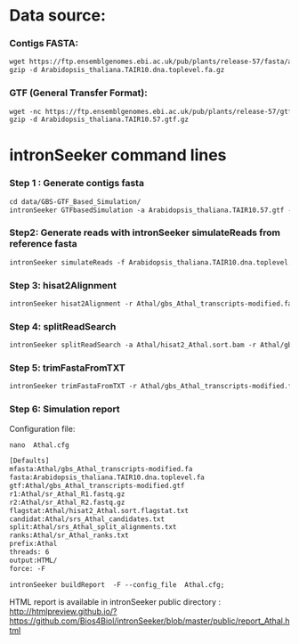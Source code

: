 Data source:
============

### Contigs FASTA: 

```diff
wget https://ftp.ensemblgenomes.ebi.ac.uk/pub/plants/release-57/fasta/arabidopsis_thaliana/dna/Arabidopsis_thaliana.TAIR10.dna.toplevel.fa.gz
gzip -d Arabidopsis_thaliana.TAIR10.dna.toplevel.fa.gz
```

### GTF (General Transfer Format):


```diff
wget -nc https://ftp.ensemblgenomes.ebi.ac.uk/pub/plants/release-57/gtf/arabidopsis_thaliana/Arabidopsis_thaliana.TAIR10.57.gtf.gz
gzip -d Arabidopsis_thaliana.TAIR10.57.gtf.gz

```

intronSeeker command lines
============================

### Step 1 : Generate contigs fasta

```diff
cd data/GBS-GTF_Based_Simulation/
intronSeeker GTFbasedSimulation -a Arabidopsis_thaliana.TAIR10.57.gtf -r Arabidopsis_thaliana.TAIR10.dna.toplevel.fa -p Athal -o Athal
```

### Step2: Generate reads with intronSeeker simulateReads from reference fasta

```diff
intronSeeker simulateReads -f Arabidopsis_thaliana.TAIR10.dna.toplevel.fa -c ../../../config/grinder_GBS.cfg -p Athal -o Athal
```

### Step 3: hisat2Alignment

```diff
intronSeeker hisat2Alignment -r Athal/gbs_Athal_transcripts-modified.fa -1 Athal/sr_Athal_R1.fastq.gz -2 Athal/sr_Athal_R2.fastq.gz -o Athal -p Athal

```

### Step 4: splitReadSearch

```diff
intronSeeker splitReadSearch -a Athal/hisat2_Athal.sort.bam -r Athal/gbs_Athal_transcripts-modified.fa -o Athal -p Athal

```

### Step 5: trimFastaFromTXT

```diff
intronSeeker trimFastaFromTXT -r Athal/gbs_Athal_transcripts-modified.fa -c Athal/srs_Athal_HISAT2_candidates.txt -o Athal/HISAT2_trim/ -p Athal
```

### Step 6: Simulation report


Configuration file:

```diff
nano  Athal.cfg
```


```diff
[Defaults]
mfasta:Athal/gbs_Athal_transcripts-modified.fa
fasta:Arabidopsis_thaliana.TAIR10.dna.toplevel.fa
gtf:Athal/gbs_Athal_transcripts-modified.gtf
r1:Athal/sr_Athal_R1.fastq.gz
r2:Athal/sr_Athal_R2.fastq.gz
flagstat:Athal/hisat2_Athal.sort.flagstat.txt
candidat:Athal/srs_Athal_candidates.txt
split:Athal/srs_Athal_split_alignments.txt
ranks:Athal/sr_Athal_ranks.txt
prefix:Athal
threads: 6                
output:HTML/
force: -F
```


```diff
intronSeeker buildReport  -F --config_file  Athal.cfg;
```

HTML report is available in intronSeeker public directory : http://htmlpreview.github.io/?https://github.com/Bios4Biol/intronSeeker/blob/master/public/report_Athal.html
